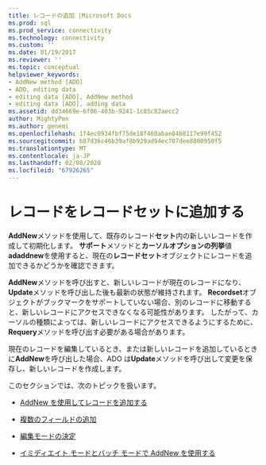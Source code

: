```yaml
---
title: レコードの追加 |Microsoft Docs
ms.prod: sql
ms.prod_service: connectivity
ms.technology: connectivity
ms.custom: ''
ms.date: 01/19/2017
ms.reviewer: ''
ms.topic: conceptual
helpviewer_keywords:
- AddNew method [ADO]
- ADO, editing data
- editing data [ADO], AddNew method
- editing data [ADO], adding data
ms.assetid: dd34669e-6f06-403b-9241-1c85c82aecc2
author: MightyPen
ms.author: genemi
ms.openlocfilehash: 1f4ec0934fbf75de18f460abae84b8117e99f452
ms.sourcegitcommit: b87d36c46b39af8b929ad94ec707dee8800950f5
ms.translationtype: MT
ms.contentlocale: ja-JP
ms.lasthandoff: 02/08/2020
ms.locfileid: "67926265"
---
```

# <a name="adding-records-to-a-recordset"></a>レコードをレコードセットに追加する
**AddNew**メソッドを使用して、既存のレコード**セット**内の新しいレコードを作成して初期化します。 **サポート**メソッドと**カーソルオプションの列挙**値**adaddnew**を使用すると、現在の**レコードセット**オブジェクトにレコードを追加できるかどうかを確認できます。

 **AddNew**メソッドを呼び出すと、新しいレコードが現在のレコードになり、 **Update**メソッドを呼び出した後も最新の状態が維持されます。 **Recordset**オブジェクトがブックマークをサポートしていない場合、別のレコードに移動すると、新しいレコードにアクセスできなくなる可能性があります。 したがって、カーソルの種類によっては、新しいレコードにアクセスできるようにするために、 **Requery**メソッドを呼び出す必要がある場合があります。

 現在のレコードを編集しているとき、または新しいレコードを追加しているときに**AddNew**を呼び出した場合、ADO は**Update**メソッドを呼び出して変更を保存し、新しいレコードを作成します。

 このセクションでは、次のトピックを扱います。

-   [AddNew を使用してレコードを追加する](../../../ado/guide/data/adding-records-using-addnew.md)

-   [複数のフィールドの追加](../../../ado/guide/data/adding-multiple-fields.md)

-   [編集モードの決定](../../../ado/guide/data/determining-edit-mode.md)

-   [イミディエイト モードとバッチ モードで AddNew を使用する](../../../ado/guide/data/using-addnew-in-immediate-and-batch-modes.md)
